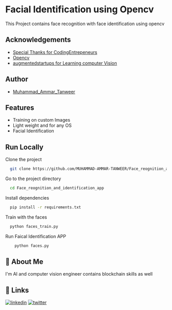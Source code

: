 
# Facial Identification using Opencv

This Project contains face recognition with face identification using opencv



## Acknowledgements

 - [Special Thanks for CodingEntrepeneurs](https://www.youtube.com/watch?v=PmZ29Vta7Vc&t=3081s)
 - [Opencv](https://opencv.org/)
 - [augmentedstartups for Learning computer Vision](https://www.augmentedstartups.com/)


## Author

- [Muhammad_Ammar_Tanweer](https://github.com/MUHAMMAD-AMMAR-TANWEER)


## Features

- Training on custom Images
- Light weight and for any OS
- Facial Identification



## Run Locally

Clone the project

```bash
  git clone https://github.com/MUHAMMAD-AMMAR-TANWEER/Face_reognition_and_identification_app.git
```

Go to the project directory

```bash
  cd Face_reognition_and_identification_app
```

Install dependencies

```bash
  pip install -r requirements.txt
```

Train with the faces

```bash
  python faces_train.py
```

Run Faical Identification APP
```bash
    python faces.py
```



## 🚀 About Me
I'm AI and computer vision engineer contains blockchain skills as well


## 🔗 Links

[![linkedin](https://img.shields.io/badge/linkedin-0A66C2?style=for-the-badge&logo=linkedin&logoColor=white)](https://www.linkedin.com/in/muhammad-ammar-tanweer-4092a8186/)
[![twitter](https://img.shields.io/badge/twitter-1DA1F2?style=for-the-badge&logo=twitter&logoColor=white)](https://twitter.com/Ammar7370)

